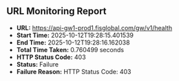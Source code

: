 ## URL Monitoring Report

- **URL:** https://api-gw1-prod1.fisglobal.com/gw/v1/health
- **Start Time:** 2025-10-12T19:28:15.401539
- **End Time:** 2025-10-12T19:28:16.162038
- **Total Time Taken:** 0.760499 seconds
- **HTTP Status Code:** 403
- **Status:** Failure
- **Failure Reason:** HTTP Status Code: 403
